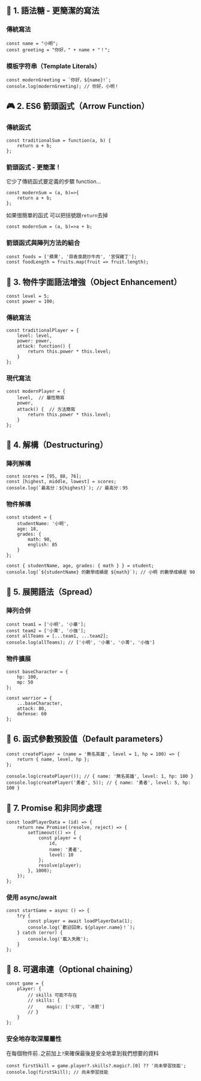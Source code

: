 ## 🌟 1. 語法糖 - 更簡潔的寫法

### 傳統寫法

```
const name = "小明";
const greeting = "你好，" + name + "！";
```

### 模板字符串（Template Literals）

```
const modernGreeting = `你好，${name}!`;
console.log(modernGreeting); // 你好，小明！
```

## 🎮 2. ES6 箭頭函式（Arrow Function）

### 傳統函式

```
const traditionalSum = function(a, b) {
    return a + b;
};
```

### 箭頭函式 - 更簡潔！
它少了傳統函式要定義的步驟 function...
```
const modernSum = (a, b)=>{
    return a + b;
};
```
如果很簡單的函式 可以把括號跟`return`去掉 
```
const modernSum = (a, b)=>a + b;
```
### 箭頭函式與陣列方法的組合

```
const foods = ['蘋果', '蒜香食蔬炒牛肉', '宮保雞丁'];
const foodLength = fruits.map(fruit => fruit.length);
```


## 🎲 3. 物件字面語法增強（Object Enhancement）

```
const level = 5;
const power = 100;
```

### 傳統寫法

```
const traditionalPlayer = {
    level: level,
    power: power,
    attack: function() {
        return this.power * this.level;
    }
};
```

### 現代寫法

```
const modernPlayer = {
    level,  // 屬性簡寫
    power,
    attack() {  // 方法簡寫
        return this.power * this.level;
    }
};
```

## 🎯 4. 解構（Destructuring）

### 陣列解構

```
const scores = [95, 88, 76];
const [highest, middle, lowest] = scores;
console.log(`最高分：${highest}`); // 最高分：95
```

### 物件解構

```
const student = {
    studentName: '小明',
    age: 18,
    grades: {
        math: 90,
        english: 85
    }
};

const { studentName, age, grades: { math } } = student;
console.log(`${studentName} 的數學成績是 ${math}`); // 小明 的數學成績是 90
```

## 🎨 5. 展開語法（Spread）

### 陣列合併

```
const team1 = ['小明', '小華'];
const team2 = ['小菁', '小強'];
const allTeams = [...team1, ...team2]; 
console.log(allTeams); // ['小明', '小華', '小菁', '小強']
```

### 物件擴展

```
const baseCharacter = {
    hp: 100,
    mp: 50
};

const warrior = {
    ...baseCharacter,
    attack: 80,
    defense: 60
};
```

## 🎁 6. 函式參數預設值（Default parameters）

```
const createPlayer = (name = '無名英雄', level = 1, hp = 100) => {
    return { name, level, hp };
};

console.log(createPlayer()); // { name: '無名英雄', level: 1, hp: 100 }
console.log(createPlayer('勇者', 5)); // { name: '勇者', level: 5, hp: 100 }
```

## 🌈 7. Promise 和非同步處理

```
const loadPlayerData = (id) => {
    return new Promise((resolve, reject) => {
        setTimeout(() => {
            const player = {
                id,
                name: '勇者',
                level: 10
            };
            resolve(player);
        }, 1000);
    });
};
```

### 使用 async/await

```
const startGame = async () => {
    try {
        const player = await loadPlayerData(1);
        console.log(`歡迎回來，${player.name}！`);
    } catch (error) {
        console.log('載入失敗');
    }
};
```

## 🎵 8. 可選串連（Optional chaining）

```
const game = {
    player: {
        // skills 可能不存在
        // skills: {
        //     magic: ['火球', '冰箭']
        // }
    }
};
```

### 安全地存取深層屬性

在每個物件前`.`之前加上`?`來確保最後是安全地拿到我們想要的資料

```
const firstSkill = game.player?.skills?.magic?.[0] ?? '尚未學習技能';
console.log(firstSkill); // 尚未學習技能
```